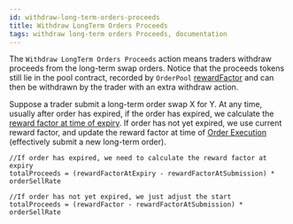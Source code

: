 ```yaml
---
id: withdraw-long-term-orders-proceeds
title: Withdraw LongTerm Orders Proceeds
tags: withdraw long-term orders Proceeds, documentation
---
```


The `Withdraw LongTerm Orders Proceeds` action means traders withdraw proceeds from the long-term swap orders. Notice that the proceeds tokens still lie in the pool contract, recorded by `OrderPool` [rewardFactor](https://github.com/PulsarSwap/TWAMM-Contracts/blob/37501c0f432d5edb9dc1e3570cd924c12b55efc9/contracts/libraries/OrderPool.sol#L20) and can then be withdrawn by the trader with an extra withdraw action.

Suppose a trader submit a long-term order swap X for Y. At any time, usually after order has expired, if the order has expired, we calculate the [reward factor at time of expiry](https://github.com/PulsarSwap/TWAMM-Contracts/blob/37501c0f432d5edb9dc1e3570cd924c12b55efc9/contracts/libraries/OrderPool.sol#L30). If order has not yet expired, we use current reward factor, and update the reward factor at time of [Order Execution](../03-advanced-topics/04-order-execution.md) (effectively submit a new long-term order).

```solidity
//If order has expired, we need to calculate the reward factor at expiry
totalProceeds = (rewardFactorAtExpiry - rewardFactorAtSubmission) * orderSellRate

//If order has not yet expired, we just adjust the start
totalProceeds = (rewardFactor - rewardFactorAtSubmission) * orderSellRate
```
